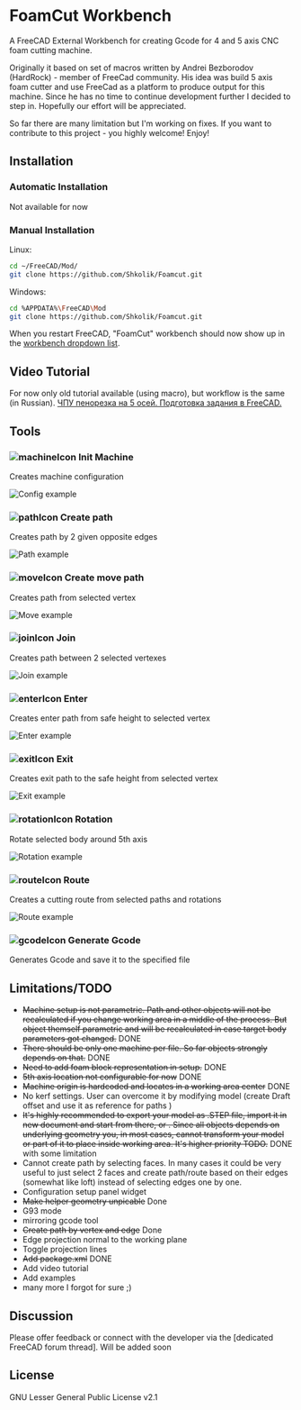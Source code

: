 
# FoamCut Workbench

A FreeCAD External Workbench for creating Gcode for 4 and 5 axis CNC foam cutting machine.

Originally it based on set of macros written by Andrei Bezborodov (HardRock) - member of FreeCad community. His idea was build 5 axis foam cutter and use FreeCad as a platform to produce output for this machine. Since he has no time to continue development further I decided to step in. Hopefully our effort will be appreciated. 

So far there are many limitation but I'm working on fixes.
If you want to contribute to this project - you highly welcome!
Enjoy!

## Installation

### Automatic Installation

Not available for now

### Manual Installation

Linux:
```bash
cd ~/FreeCAD/Mod/ 
git clone https://github.com/Shkolik/Foamcut.git
```

Windows:
```bash
cd %APPDATA%\FreeCAD\Mod 
git clone https://github.com/Shkolik/Foamcut.git
```

When you restart FreeCAD, "FoamCut" workbench should now show up in the [workbench dropdown list](https://freecadweb.org/wiki/Std_Workbench).
  
## Video Tutorial

For now only old tutorial available (using macro), but workflow is the same (in Russian).
[ЧПУ пенорезка на 5 осей. Подготовка задания в FreeCAD.](https://youtu.be/TuBmqCTIS20?si=CNeAytixMs9086Nn) 
  
## Tools
### ![machineIcon](./Resources/icons/machine.svg) Init Machine
Creates machine configuration 

![Config example](Examples/Config.png)

### ![pathIcon](./Resources/icons/path.svg) Create path
Creates path by 2 given opposite edges 

![Path example](Examples/Path.png)

### ![moveIcon](./Resources/icons/move.svg) Create move path
Creates path from selected vertex

![Move example](Examples/Move.png)

### ![joinIcon](./Resources/icons/join.svg) Join
Creates path between 2 selected vertexes

![Join example](Examples/Join.png)

### ![enterIcon](./Resources/icons/enter.svg) Enter
Creates enter path from safe height to selected vertex

![Enter example](Examples/Enter.png)

### ![exitIcon](./Resources/icons/exit.svg) Exit
Creates exit path to the safe height from selected vertex

![Exit example](Examples/Exit.png)

### ![rotationIcon](./Resources/icons/rotation.svg) Rotation
Rotate selected body around 5th axis

![Rotation example](Examples/Rotation.png)

### ![routeIcon](./Resources/icons/route.svg) Route
Creates a cutting route from selected paths and rotations

![Route example](Examples/Route.png)

### ![gcodeIcon](./Resources/icons/gcode.svg) Generate Gcode
Generates Gcode and save it to the specified file

## Limitations/TODO

 - ~~Machine setup is not parametric. Path and other objects will not be recalculated if you change working area in a middle of the process. But object themself parametric and will be recalculated in case target body parameters got changed.~~ DONE
 - ~~There should be only one machine per file. So far objects strongly depends on that.~~ DONE
 - ~~Need to add foam block representation in setup.~~ DONE
 - ~~5th axis location not configurable for now~~ DONE
 - ~~Machine origin is hardcoded and locates in a working area center~~ DONE
 - No kerf settings. User can overcome it by modifying model (create Draft offset and use it as reference for paths )
 - ~~It's highly recommended to export your model as .STEP file, import it in new document and start from there, or . Since all objects depends on underlying geometry you, in most cases, cannot transform your model or part of it to place inside working area. It's higher priority TODO.~~ DONE with some limitation
 - Cannot create path by selecting faces. In many cases it could be very useful to just select 2 faces and create path/route based on their edges (somewhat like loft) instead of selecting edges one by one.
 - Configuration setup panel widget
 - ~~Make helper geometry unpicable~~ Done
 - G93 mode
 - mirroring gcode tool
 - ~~Create path by vertex and edge~~ Done
 - Edge projection normal to the working plane
 - Toggle projection lines
 - ~~Add package.xml~~ DONE
 - Add video tutorial
 - Add examples
 - many more I forgot for sure ;) 
 
## Discussion
Please offer feedback or connect with the developer via the [dedicated FreeCAD forum thread].
Will be added soon

## License
GNU Lesser General Public License v2.1